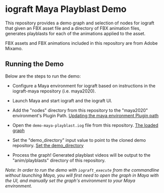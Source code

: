 # iograft Maya Playblast Demo

This repository provides a demo graph and selection of nodes for iograft that given an FBX asset file and a directory of FBX animation files, generates playblasts for each of the animations applied to the asset.

FBX assets and FBX animations included in this repository are from Adobe Mixamo.

## Running the Demo

Below are the steps to run the demo:

- Configure a Maya environment for iograft based on instructions in the iograft-maya repository (i.e. maya2020).
- Launch Maya and start iograft and the iograft UI.
- Add the "nodes" directory from this repository to the "maya2020" environment's Plugin Path.
[Updating the maya environment Plugin path](images/environment_manager.png)

- Open the `demo-maya-playblast.iog` file from this repository.
[The loaded graph](images/loaded_graph.png)

- Set the "demo_directory" input value to point to the cloned demo repository.
[Set the demo_directory](images/demo_directory.png)

- Process the graph! Generated playblast videos will be output to the "anim/playblasts" directory of this repository.

_Note: In order to run the demo with `iograft_execute` from the commandline without launching Maya, you will first need to open the graph in Maya with the UI, and manually set the graph's environment to your Maya environment._
